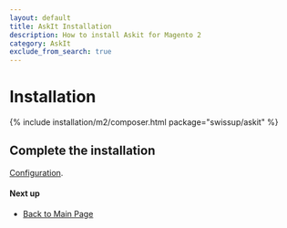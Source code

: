 ```yaml
---
layout: default
title: AskIt Installation
description: How to install Askit for Magento 2
category: AskIt
exclude_from_search: true
---
```


# Installation

{% include installation/m2/composer.html package="swissup/askit" %}

## Complete the installation

[Configuration](/m2/extensions/askit/#settings/).

#### Next up

 -  [Back to Main Page](../../)